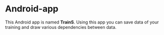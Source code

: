 # Android-app

This Android app is named <b>TrainS</b>.
Using this app you can save data of your training and draw various dependencies between data.
